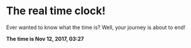 # The real time clock!

Ever wanted to know what the time is? Well, your journey is about to end!

**The time is Nov 12, 2017, 03:27**